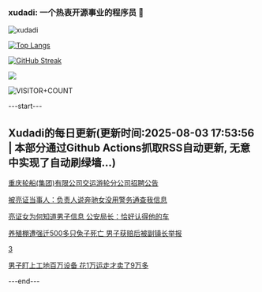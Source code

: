 ### xudadi: 一个热衷开源事业的程序员 👋

![xudadi](https://github-readme-stats-git-masterorgs-github-readme-stats-team.vercel.app/api?username=xudadi)

[![Top Langs](https://github-readme-stats.vercel.app/api/top-langs/?username=xudadi)](https://github.com/anuraghazra/github-readme-stats)

[![GitHub Streak](https://streak-stats.demolab.com?user=xudadi&locale=zh_Hans)](https://git.io/streak-stats)

![](https://raw.githubusercontent.com/xudadi/xudadi/main/assets/github-contribution-grid-snake.svg)

![VISITOR+COUNT](https://komarev.com/ghpvc/?username=xudadi&label=VISITOR+COUNT)


---start---

## Xudadi的每日更新(更新时间:2025-08-03 17:53:56 | 本部分通过Github Actions抓取RSS自动更新, 无意中实现了自动刷绿墙...)

[重庆轮船(集团)有限公司交运游轮分公司招聘公告](https://www.gongkaoleida.com/article/2545655)

[被亮证当事人：负责人说奔驰女没用警务通查我信息](https://m.163.com/news/article/K602F4FR0550B6IS.html)

[亮证女为何知道男子信息 公安局长：恰好认得他的车](https://m.163.com/news/article/K601AJQ60001899O.html)

[养殖棚遭强迁500多只兔子死亡 男子获赔后被副镇长举报](https://m.163.com/news/article/K6032B5V05561G0D.html)

[3](https://m.163.com/touch/news/sub/domestic)

[男子盯上工地百万设备 花1万运走才卖了9万多](https://m.163.com/news/article/K5VVDBK20534P59R.html)

---end---
